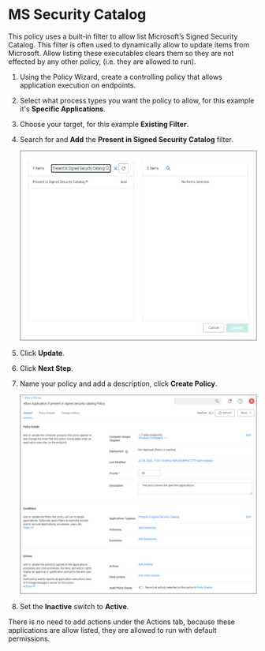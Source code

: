 [title]: # (MS Security Catalog)
[tags]: # (allow list)
[priority]: # (4602)
# MS Security Catalog

This policy uses a built-in filter to allow list Microsoft’s Signed Security Catalog. This filter is often used to dynamically allow to update items from Microsoft. Allow listing these executables clears them so they are not effected by any other policy, (i.e. they are allowed to run).

1. Using the Policy Wizard, create a controlling policy that allows application execution on endpoints.
1. Select what process types you want the policy to allow, for this example it's __Specific Applications__.
1. Choose your target, for this example __Existing Filter__.
1. Search for and __Add__ the __Present in Signed Security Catalog__ filter.

   ![ms signed filter](images/ms-signed.png "Adding the Present in Signed Security Catalog filter")
1. Click __Update__.
1. Click __Next Step__.
1. Name your policy and add a description, click __Create Policy__.

   ![policy](images/ms-policy.png "Allow application if present in signed security catalog policy")
1. Set the __Inactive__ switch to __Active__.

There is no need to add actions under the Actions tab, because these applications are allow listed, they are allowed to run with default permissions.
